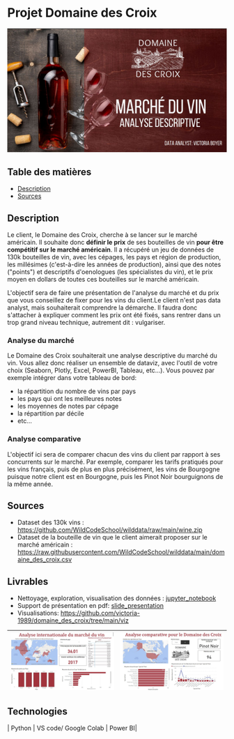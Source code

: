 # Projet Domaine des Croix
<img src="https://github.com/victoria-1989/domaine_des_croix/blob/main/image_d_illustration.JPG" alt="Project Image" width="750px"><br>

## Table des matières
- [Description](#description)
- [Sources](#sources)

## Description

Le client, le Domaine des Croix, cherche à se lancer sur le marché américain. Il souhaite donc **définir le prix** de ses bouteilles de vin **pour être compétitif sur le marché américain**. Il a récupéré un jeu de données de 130k bouteilles de vin, avec les cépages, les pays et région de production, les millésimes (c'est-à-dire les années de production), ainsi que des notes ("points") et descriptifs d'oenologues (les spécialistes du vin), et le prix moyen en dollars de toutes ces bouteilles sur le marché américain.

L'objectif sera de faire une présentation de l'analyse du marché et du prix que vous conseillez de fixer pour les vins du client.Le client n'est pas data analyst, mais souhaiterait comprendre la démarche. Il faudra donc s'attacher à expliquer comment les prix ont été fixés, sans rentrer dans un trop grand niveau technique, autrement dit : vulgariser.

### Analyse du marché
Le Domaine des Croix souhaiterait une analyse descriptive du marché du vin. Vous allez donc réaliser un ensemble de dataviz, avec l'outil de votre choix (Seaborn, Plotly, Excel, PowerBI, Tableau, etc...). Vous pouvez par exemple intégrer dans votre tableau de bord:
- la répartition du nombre de vins par pays
- les pays qui ont les meilleures notes
- les moyennes de notes par cépage
- la répartition par décile
- etc...

### Analyse comparative

L'objectif ici sera de comparer chacun des vins du client par rapport à ses concurrents sur le marché. Par exemple, comparer les tarifs pratiqués pour les vins français, puis de plus en plus précisément, les vins de Bourgogne puisque notre client est en Bourgogne, puis les Pinot Noir bourguignons de la même année.

## Sources
- Dataset des 130k vins : https://github.com/WildCodeSchool/wilddata/raw/main/wine.zip
- Dataset de la bouteille de vin que le client aimerait proposer sur le marché américain : https://raw.githubusercontent.com/WildCodeSchool/wilddata/main/domaine_des_croix.csv

## Livrables
* Nettoyage, exploration, visualisation des données : [jupyter_notebook](https://github.com/victoria-1989/domaine_des_croix/blob/main/analyse_vins.ipynb)
* Support de présentation en pdf: [slide_presentation](https://github.com/victoria-1989/domaine_des_croix/blob/main/Pr%C3%A9sentation%20de%20projet.pdf)
* Visualisations: https://github.com/victoria-1989/domaine_des_croix/tree/main/viz

| ![Image 1](https://raw.githubusercontent.com/victoria-1989/domaine_des_croix/main/viz/Analyse_internationale.JPG) | ![Image 2](https://raw.githubusercontent.com/victoria-1989/domaine_des_croix/main/viz/Analyse_comparative.JPG) |
|--------------------------------------------------|-------------------------------------------------|



## Technologies
| Python | VS code/ Google Colab | Power BI|
